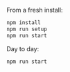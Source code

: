 From a fresh install:

```bash
npm install
npm run setup
npm run start
```


Day to day:

```bash 
npm run start
```
